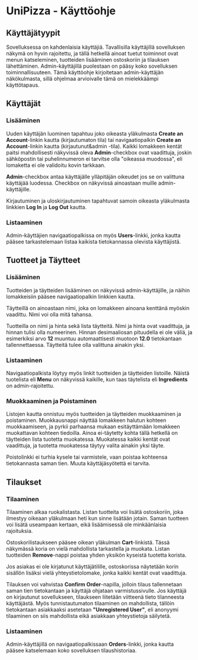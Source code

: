 # UniPizza - Käyttöohje

## Käyttäjätyypit

Sovelluksessa on kahdenlaisia käyttäjiä. Tavallisilla käyttäjillä sovelluksen näkymä on hyvin rajoitettu, ja tällä hetkellä ainoat tuetut toiminnot ovat menun katseleminen, tuotteiden lisääminen ostoskoriin ja tilauksen lähettäminen. Admin-käyttäjillä puolestaan on pääsy koko sovelluksen toiminnallisuuteen. Tämä käyttöohje kirjoitetaan admin-käyttäjän näkökulmasta, sillä ohjelmaa arvioivalle tämä on mielekkäämpi käyttötapaus.

## Käyttäjät

### Lisääminen
Uuden käyttäjän luominen tapahtuu joko oikeasta yläkulmasta **Create an Account**-linkin kautta (kirjautumaton tila) tai navigaatiopalkin **Create an Account**-linkin kautta (kirjautunut&admin -tila). Kaikki lomakkeen kentät paitsi mahdollisesti näkyvissä oleva **Admin**-checkbox ovat vaadittuja, joskin sähköpostin tai puhelinnumeron ei tarvitse olla "oikeassa muodossa", eli lomaketta ei ole validoitu kovin tarkkaan.

**Admin**-checkbox antaa käyttäjälle ylläpitäjän oikeudet jos se on valittuna käyttäjää luodessa. Checkbox on näkyvissä ainoastaan muille admin-käyttäjille.

Kirjautuminen ja uloskirjautuminen tapahtuvat samoin oikeasta yläkulmasta linkkien **Log In** ja **Log Out** kautta.

### Listaaminen

Admin-käyttäjien navigaatiopalkissa on myös **Users**-linkki, jonka kautta pääsee tarkastelemaan listaa kaikista tietokannassa olevista käyttäjistä.

## Tuotteet ja Täytteet

### Lisääminen

Tuotteiden ja täytteiden lisääminen on näkyvissä admin-käyttäjille, ja näihin lomakkeisiin pääsee navigaatiopalkin linkkien kautta.

Täytteillä on ainoastaan nimi, joka on lomakkeen ainoana kenttänä myöskin vaadittu. Nimi voi olla mitä tahansa.

Tuotteilla on nimi ja hinta sekä lista täytteitä. Nimi ja hinta ovat vaadittuja, ja hinnan tulisi olla numeerinen. Hinnan desimaaliosan pituudella ei ole väliä, ja esimerkiksi arvo **12** muuntuu automaattisesti muotoon **12.0** tietokantaan tallennettaessa. Täytteitä tulee olla valittuna ainakin yksi.

### Listaaminen

Navigaatiopalkista löytyy myös linkit tuotteiden ja täytteiden listoille. Näistä tuotelista eli **Menu** on näkyvissä kaikille, kun taas täytelista eli **Ingredients** on admin-rajoitettu.

### Muokkaaminen ja Poistaminen

Listojen kautta onnistuu myös tuotteiden ja täytteiden muokkaaminen ja poistaminen. Muokkausnappi näyttää lomakkeen halutun kohteen muokkaamiseen, ja pyrkii parhaansa mukaan esitäyttämään lomakkeen muokattavan kohteen tiedoilla. Ainoa ei-täytetty kohta tällä hetkellä on täytteiden lista tuotetta muokatessa. Muokatessa kaikki kentät ovat vaadittuja, ja tuotetta muokatessa täytyy valita ainakin yksi täyte.

Poistolinkki ei turhia kysele tai varmistele, vaan poistaa kohteensa tietokannasta saman tien. Muuta käyttäjäsyötettä ei tarvita.

## Tilaukset

### Tilaaminen

Tilaaminen alkaa ruokalistasta. Listan tuotteita voi lisätä ostoskoriin, joka ilmestyy oikeaan yläkulmaan heti kun sinne lisätään jotain. Saman tuotteen voi lisätä useampaan kertaan, eikä lisäämisessä ole minkäänlaisia rajoituksia.

Ostoskorilistaukseen pääsee oikean yläkulman **Cart**-linkistä. Tässä näkymässä koria on vielä mahdollista tarkastella ja muokata. Listan tuotteiden **Remove**-nappi poistaa yhden yksikön kyseistä tuotetta korista.

Jos asiakas ei ole kirjatunut käyttäjätilille, ostoskorissa näytetään korin sisällön lisäksi vielä yhteystietolomake, jonka kaikki kentät ovat vaadittuja. 

Tilauksen voi vahvistaa **Confirm Order**-napilla, jolloin tilaus tallennetaan saman tien tietokantaan ja käyttäjä ohjataan varmistussivulle. Jos käyttäjä on kirjautunut sovellukseen, tilaukseen liitetään viitteenä tieto tilanneesta käyttäjästä. Myös tunnistautumaton tilaaminen on mahdollista, tällöin tietokantaan asiakkaaksi asetetaan **"Unregistered User"**, eli anonyymi tilaaminen on siis mahdollista eikä asiakkaan yhteystietoja säilytetä.

### Listaaminen

Admin-käyttäjillä on navigaatiopalkissaan **Orders**-linkki, jonka kautta pääsee katselemaan koko sovelluksen tilaushistoriaa.